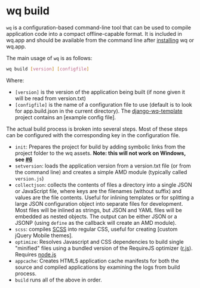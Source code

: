 wq build
========

`wq` is a configuration-based command-line tool that can be used to compile application code into a compact offline-capable format.  It is included in wq.app and should be available from the command line after [installing] wq or wq.app.

The main usage of `wq` is as follows:
```bash
wq build [version] [configfile]
```
Where:

  * `[version]` is the version of the application being built (if none given it will be read from version.txt)
  * `[configfile]` is the name of a configuration file to use (default is to look for app.build.json in the current directory).  The [django-wq-template] project contains an [example config file].

The actual build process is broken into several steps.  Most of these steps can be configured with the corresponding key in the configuration file.

  - `init`: Prepares the project for build by adding symbolic links from the project folder to the wq assets.  **Note: this will not work on Windows, see [#6]**
  - `setversion`: loads the application version from a version.txt file (or from the command line) and creates a simple AMD module (typically called `version.js`)
  - `collectjson`: collects the contents of files a directory into a single JSON or JavaScript file, where keys are the filenames (without suffix) and values are the file contents.  Useful for inlining templates or for splitting a large JSON configuration object into separate files for development.  Most files will be inlined as strings, but JSON and YAML files will be embedded as nested objects.  The output can be either JSON or a JSONP (using `define` as the callback will create an AMD module).
  - `scss`: compiles [SCSS] into regular CSS, useful for creating [custom jQuery Mobile themes].
  - `optimize`: Resolves Javascript and CSS dependencies to build single "minified" files using a bundled version of the RequireJS optimizer ([r.js]).  Requires [node.js]
  - `appcache`: Creates HTML5 application cache manifests for both the source and compiled applications by examining the logs from build process.
  - `build` runs all of the above in order.

[installing]: http://wq.io/docs/setup
[django-wq-template]: https://github.com/wq/django-wq-template
[example config]: https://github.com/wq/django-wq-template/blob/master/app/app.build.json
[#6]: https://github.com/wq/wq.app/issues/6
[SCSS]: http://wq.io/docs/scss
[r.js]: http://requirejs.org/docs/optimization.html
[node.js]: http://nodejs.org
